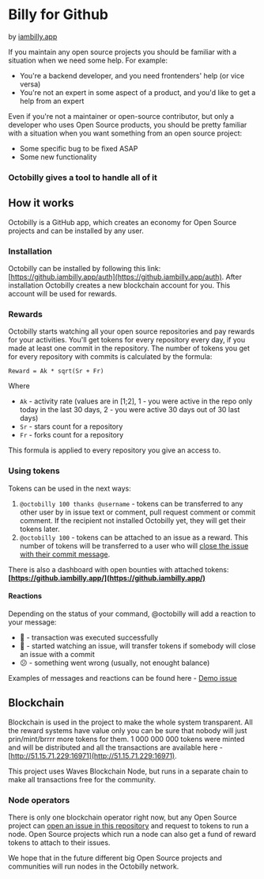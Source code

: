 # Billy for Github
by [iambilly.app](https://iambilly.app)

If you maintain any open source projects you should be familiar with a situation when we need some help. For example:

- You're a backend developer, and you need frontenders' help (or vice versa)
- You're not an expert in some aspect of a product, and you'd like to get a help from an expert

Even if you're not a maintainer or open-source contributor, but only a developer who uses Open Source products, you should be pretty familiar with a situation when you want something from an open source project:

- Some specific bug to be fixed ASAP
- Some new functionality

### Octobilly gives a tool to handle all of it  

## How it works

Octobilly is a GitHub app, which creates an economy for Open Source projects and can be installed by any user. 

### Installation

Octobilly can be installed by following this link: [https://github.iambilly.app/auth](https://github.iambilly.app/auth).
After installation Octobilly creates a new blockchain account for you. This account will be used for rewards.

### Rewards

Octobilly starts watching all your open source repositories and pay rewards for your activities. You'll get tokens for every repository every day, if you made at least one commit in the repository.
The number of tokens you get for every repository with commits is calculated by the formula:

```
Reward = Ak * sqrt(Sr + Fr)
```

Where
 - `Ak` - activity rate (values are in [1;2], 1 - you were active in the repo only today in the last 30 days, 2 - you were active 30 days out of 30 last days) 
 - `Sr` - stars count for a repository
 - `Fr` - forks count for a repository
 
This formula is applied to every repository you give an access to.

### Using tokens

Tokens can be used in the next ways:

1. `@octobilly 100 thanks @username` - tokens can be transferred to any other user by in issue text or comment, pull request comment or commit comment. If the recipient not installed Octobilly yet, they will get their tokens later.
2. `@octobilly 100` - tokens can be attached to an issue as a reward. This number of tokens will be transferred to a user who will [close the issue with their commit message](https://help.github.com/en/enterprise/2.16/user/github/managing-your-work-on-github/closing-issues-using-keywords#about-issue-references).  

There is also a dashboard with open bounties with attached tokens:
**[https://github.iambilly.app/](https://github.iambilly.app/)**

#### Reactions
Depending on the status of your command, @octobilly will add a reaction to your message:

- 🚀 - transaction was executed successfully
- 👀 - started watching an issue, will transfer tokens if somebody will close an issue with a commit
- 😕 - something went wrong (usually, not enought balance)

Examples of messages and reactions can be found here - [Demo issue](https://github.com/KardanovIR/billy-github/issues/12)

## Blockchain

Blockchain is used in the project to make the whole system transparent. All the reward systems have value only you can be sure that nobody will just prin/mint/brrrr more tokens for them. 1 000 000 000 tokens were minted and will be distributed and all the transactions are available here - [http://51.15.71.229:16971](http://51.15.71.229:16971). 

This project uses Waves Blockchain Node, but runs in a separate chain to make all transactions free for the community.

### Node operators

There is only one blockchain operator right now, but any Open Source project can [open an issue in this repository](https://github.com/KardanovIR/billy-github/issues/new) and request to tokens to run a node. 
Open Source projects which run a node can also get a fund of reward tokens to attach to their issues.
    
We hope that in the future different big Open Source projects and communities will run nodes in the Octobilly network.